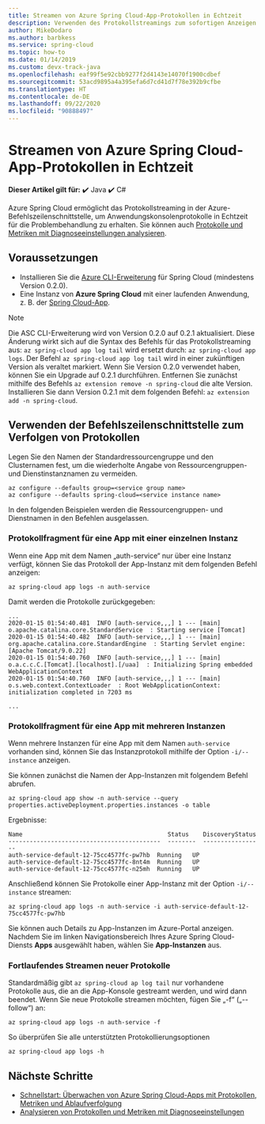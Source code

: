 ```yaml
---
title: Streamen von Azure Spring Cloud-App-Protokollen in Echtzeit
description: Verwenden des Protokollstreamings zum sofortigen Anzeigen von Anwendungsprotokollen
author: MikeDodaro
ms.author: barbkess
ms.service: spring-cloud
ms.topic: how-to
ms.date: 01/14/2019
ms.custom: devx-track-java
ms.openlocfilehash: eaf99f5e92cbb9277f2d4143e14070f1900cdbef
ms.sourcegitcommit: 53acd9895a4a395efa6d7cd41d7f78e392b9cfbe
ms.translationtype: HT
ms.contentlocale: de-DE
ms.lasthandoff: 09/22/2020
ms.locfileid: "90888497"
---
```

# <a name="stream-azure-spring-cloud-app-logs-in-real-time"></a>Streamen von Azure Spring Cloud-App-Protokollen in Echtzeit

**Dieser Artikel gilt für:** ✔️ Java ✔️ C#

Azure Spring Cloud ermöglicht das Protokollstreaming in der Azure-Befehlszeilenschnittstelle, um Anwendungskonsolenprotokolle in Echtzeit für die Problembehandlung zu erhalten. Sie können auch [Protokolle und Metriken mit Diagnoseeinstellungen analysieren](./diagnostic-services.md).

## <a name="prerequisites"></a>Voraussetzungen

* Installieren Sie die [Azure CLI-Erweiterung](https://docs.microsoft.com/azure/spring-cloud/spring-cloud-quickstart-launch-app-cli#install-the-azure-cli-extension) für Spring Cloud (mindestens Version 0.2.0).
* Eine Instanz von **Azure Spring Cloud** mit einer laufenden Anwendung, z. B. der [Spring Cloud-App](./spring-cloud-quickstart.md).

> [!NOTE]
>  Die ASC CLI-Erweiterung wird von Version 0.2.0 auf 0.2.1 aktualisiert. Diese Änderung wirkt sich auf die Syntax des Befehls für das Protokollstreaming aus: `az spring-cloud app log tail` wird ersetzt durch: `az spring-cloud app logs`. Der Befehl `az spring-cloud app log tail` wird in einer zukünftigen Version als veraltet markiert. Wenn Sie Version 0.2.0 verwendet haben, können Sie ein Upgrade auf 0.2.1 durchführen. Entfernen Sie zunächst mithilfe des Befehls `az extension remove -n spring-cloud` die alte Version.  Installieren Sie dann Version 0.2.1 mit dem folgenden Befehl: `az extension add -n spring-cloud`.

## <a name="use-cli-to-tail-logs"></a>Verwenden der Befehlszeilenschnittstelle zum Verfolgen von Protokollen

Legen Sie den Namen der Standardressourcengruppe und den Clusternamen fest, um die wiederholte Angabe von Ressourcengruppen- und Dienstinstanznamen zu vermeiden.
```
az configure --defaults group=<service group name>
az configure --defaults spring-cloud=<service instance name>
```
In den folgenden Beispielen werden die Ressourcengruppen- und Dienstnamen in den Befehlen ausgelassen.

### <a name="tail-log-for-app-with-single-instance"></a>Protokollfragment für eine App mit einer einzelnen Instanz
Wenn eine App mit dem Namen „auth-service“ nur über eine Instanz verfügt, können Sie das Protokoll der App-Instanz mit dem folgenden Befehl anzeigen:
```
az spring-cloud app logs -n auth-service
```
Damit werden die Protokolle zurückgegeben:
```
...
2020-01-15 01:54:40.481  INFO [auth-service,,,] 1 --- [main] o.apache.catalina.core.StandardService  : Starting service [Tomcat]
2020-01-15 01:54:40.482  INFO [auth-service,,,] 1 --- [main] org.apache.catalina.core.StandardEngine  : Starting Servlet engine: [Apache Tomcat/9.0.22]
2020-01-15 01:54:40.760  INFO [auth-service,,,] 1 --- [main] o.a.c.c.C.[Tomcat].[localhost].[/uaa]  : Initializing Spring embedded WebApplicationContext
2020-01-15 01:54:40.760  INFO [auth-service,,,] 1 --- [main] o.s.web.context.ContextLoader  : Root WebApplicationContext: initialization completed in 7203 ms

...
```

### <a name="tail-log-for-app-with-multiple-instances"></a>Protokollfragment für eine App mit mehreren Instanzen
Wenn mehrere Instanzen für eine App mit dem Namen `auth-service` vorhanden sind, können Sie das Instanzprotokoll mithilfe der Option `-i/--instance` anzeigen. 

Sie können zunächst die Namen der App-Instanzen mit folgendem Befehl abrufen.

```
az spring-cloud app show -n auth-service --query properties.activeDeployment.properties.instances -o table
```
Ergebnisse:

```
Name                                         Status    DiscoveryStatus
-------------------------------------------  --------  -----------------
auth-service-default-12-75cc4577fc-pw7hb  Running   UP
auth-service-default-12-75cc4577fc-8nt4m  Running   UP
auth-service-default-12-75cc4577fc-n25mh  Running   UP
``` 
Anschließend können Sie Protokolle einer App-Instanz mit der Option `-i/--instance` streamen:

```
az spring-cloud app logs -n auth-service -i auth-service-default-12-75cc4577fc-pw7hb
```

Sie können auch Details zu App-Instanzen im Azure-Portal anzeigen.  Nachdem Sie im linken Navigationsbereich Ihres Azure Spring Cloud-Diensts **Apps** ausgewählt haben, wählen Sie **App-Instanzen** aus.

### <a name="continuously-stream-new-logs"></a>Fortlaufendes Streamen neuer Protokolle
Standardmäßig gibt `az spring-cloud ap log tail` nur vorhandene Protokolle aus, die an die App-Konsole gestreamt werden, und wird dann beendet. Wenn Sie neue Protokolle streamen möchten, fügen Sie „-f“ („--follow“) an:  

```
az spring-cloud app logs -n auth-service -f
``` 
So überprüfen Sie alle unterstützten Protokollierungsoptionen
``` 
az spring-cloud app logs -h 
```

## <a name="next-steps"></a>Nächste Schritte
* [Schnellstart: Überwachen von Azure Spring Cloud-Apps mit Protokollen, Metriken und Ablaufverfolgung](spring-cloud-quickstart-logs-metrics-tracing.md)
* [Analysieren von Protokollen und Metriken mit Diagnoseeinstellungen](./diagnostic-services.md)

 





